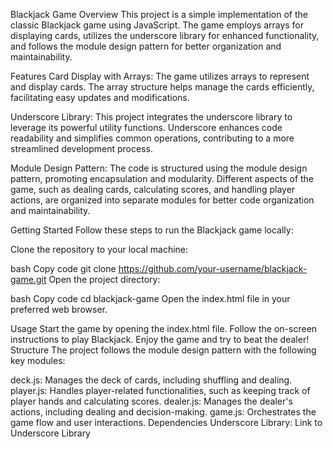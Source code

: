 Blackjack Game
Overview
This project is a simple implementation of the classic Blackjack game using JavaScript. The game employs arrays for displaying cards, utilizes the underscore library for enhanced functionality, and follows the module design pattern for better organization and maintainability.

Features
Card Display with Arrays: The game utilizes arrays to represent and display cards. The array structure helps manage the cards efficiently, facilitating easy updates and modifications.

Underscore Library: This project integrates the underscore library to leverage its powerful utility functions. Underscore enhances code readability and simplifies common operations, contributing to a more streamlined development process.

Module Design Pattern: The code is structured using the module design pattern, promoting encapsulation and modularity. Different aspects of the game, such as dealing cards, calculating scores, and handling player actions, are organized into separate modules for better code organization and maintainability.

Getting Started
Follow these steps to run the Blackjack game locally:

Clone the repository to your local machine:

bash
Copy code
git clone https://github.com/your-username/blackjack-game.git
Open the project directory:

bash
Copy code
cd blackjack-game
Open the index.html file in your preferred web browser.

Usage
Start the game by opening the index.html file.
Follow the on-screen instructions to play Blackjack.
Enjoy the game and try to beat the dealer!
Structure
The project follows the module design pattern with the following key modules:

deck.js: Manages the deck of cards, including shuffling and dealing.
player.js: Handles player-related functionalities, such as keeping track of player hands and calculating scores.
dealer.js: Manages the dealer's actions, including dealing and decision-making.
game.js: Orchestrates the game flow and user interactions.
Dependencies
Underscore Library: Link to Underscore Library
